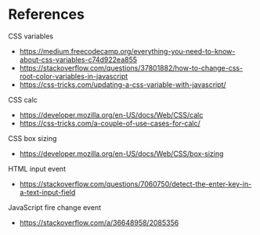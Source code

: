 # References

CSS variables
- https://medium.freecodecamp.org/everything-you-need-to-know-about-css-variables-c74d922ea855
- https://stackoverflow.com/questions/37801882/how-to-change-css-root-color-variables-in-javascript
- https://css-tricks.com/updating-a-css-variable-with-javascript/

CSS calc
- https://developer.mozilla.org/en-US/docs/Web/CSS/calc
- https://css-tricks.com/a-couple-of-use-cases-for-calc/

CSS box sizing
- https://developer.mozilla.org/en-US/docs/Web/CSS/box-sizing

HTML input event
- https://stackoverflow.com/questions/7060750/detect-the-enter-key-in-a-text-input-field

JavaScript fire change event
- https://stackoverflow.com/a/36648958/2085356